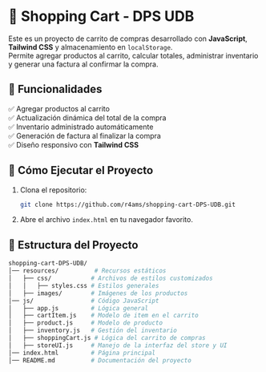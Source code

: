 # 🛒 Shopping Cart - DPS UDB

Este es un proyecto de carrito de compras desarrollado con **JavaScript**, **Tailwind CSS** y almacenamiento en `localStorage`.  
Permite agregar productos al carrito, calcular totales, administrar inventario y generar una factura al confirmar la compra.

## 🚀 Funcionalidades

✅ Agregar productos al carrito  
✅ Actualización dinámica del total de la compra  
✅ Inventario administrado automáticamente  
✅ Generación de factura al finalizar la compra  
✅ Diseño responsivo con **Tailwind CSS**  

## 📌 Cómo Ejecutar el Proyecto

1. Clona el repositorio:  
   ```sh
   git clone https://github.com/r4ams/shopping-cart-DPS-UDB.git

2. Abre el archivo `index.html` en tu navegador favorito.


## 📂 Estructura del Proyecto

```bash
shopping-cart-DPS-UDB/ 
│── resources/          # Recursos estáticos 
│   ├── css/           # Archivos de estilos customizados
│   │   ├── styles.css # Estilos generales 
│   ├── images/        # Imágenes de los productos 
│── js/                # Código JavaScript  
│   ├── app.js         # Lógica general
│   ├── cartItem.js    # Modelo de item en el carrito
│   ├── product.js     # Modelo de producto 
│   ├── inventory.js   # Gestión del inventario 
│   ├── shoppingCart.js # Lógica del carrito de compras 
│   ├── storeUI.js     # Manejo de la interfaz del store y UI 
│── index.html         # Página principal 
│── README.md          # Documentación del proyecto